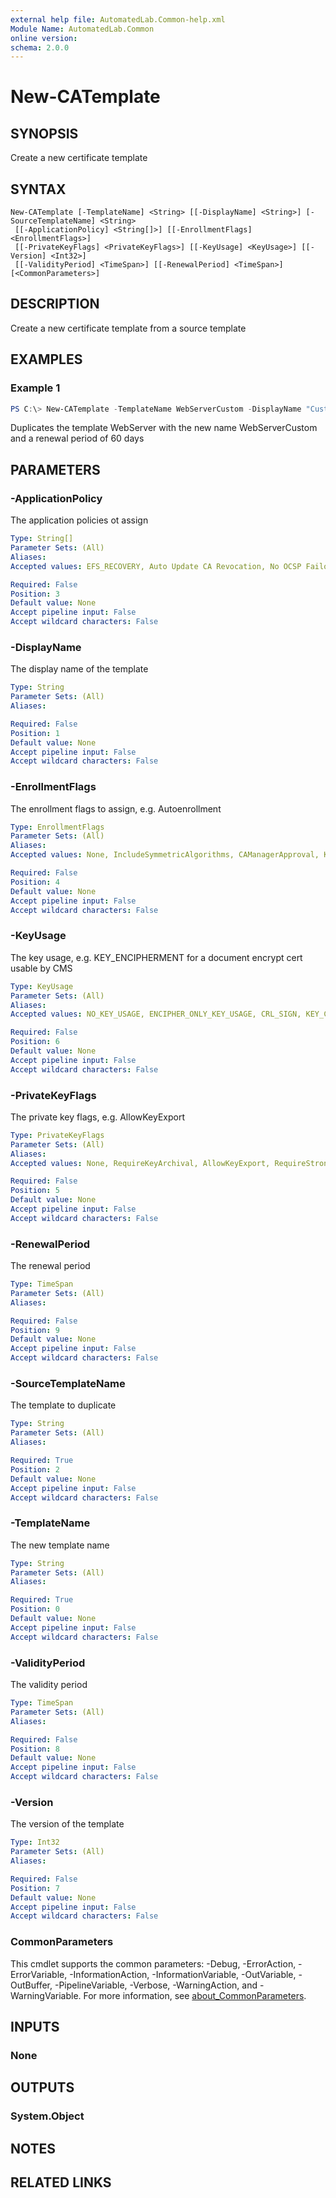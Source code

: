 ```yaml
---
external help file: AutomatedLab.Common-help.xml
Module Name: AutomatedLab.Common
online version:
schema: 2.0.0
---
```


# New-CATemplate

## SYNOPSIS
Create a new certificate template

## SYNTAX

```
New-CATemplate [-TemplateName] <String> [[-DisplayName] <String>] [-SourceTemplateName] <String>
 [[-ApplicationPolicy] <String[]>] [[-EnrollmentFlags] <EnrollmentFlags>]
 [[-PrivateKeyFlags] <PrivateKeyFlags>] [[-KeyUsage] <KeyUsage>] [[-Version] <Int32>]
 [[-ValidityPeriod] <TimeSpan>] [[-RenewalPeriod] <TimeSpan>] [<CommonParameters>]
```

## DESCRIPTION
Create a new certificate template from a source template

## EXAMPLES

### Example 1
```powershell
PS C:\> New-CATemplate -TemplateName WebServerCustom -DisplayName "Custom Web Server" -SourceTemplateName WebServer -RenewalPeriod 60.00:00:00
```

Duplicates the template WebServer with the new name WebServerCustom and a renewal period of 60 days

## PARAMETERS

### -ApplicationPolicy
The application policies ot assign

```yaml
Type: String[]
Parameter Sets: (All)
Aliases:
Accepted values: EFS_RECOVERY, Auto Update CA Revocation, No OCSP Failover to CRL, OEM_WHQL_CRYPTO, Windows TCB Component, DNS Server Trust, Windows Third Party Application Component, ANY_APPLICATION_POLICY, KP_LIFETIME_SIGNING, Disallowed List, DS_EMAIL_REPLICATION, LICENSE_SERVER, KP_KEY_RECOVERY, Windows Kits Component, AUTO_ENROLL_CTL_USAGE, PKIX_KP_TIMESTAMP_SIGNING, Windows Update, Document Encryption, KP_CTL_USAGE_SIGNING, IPSEC_KP_IKE_INTERMEDIATE, PKIX_KP_IPSEC_TUNNEL, Code Signing, KP_KEY_RECOVERY_AGENT, KP_QUALIFIED_SUBORDINATION, Early Launch Antimalware Driver, Remote Desktop, WHQL_CRYPTO, EMBEDDED_NT_CRYPTO, System Health Authentication, DRM, PKIX_KP_EMAIL_PROTECTION, KP_TIME_STAMP_SIGNING, Protected Process Light Verification, Endorsement Key Certificate, KP_IPSEC_USER, PKIX_KP_IPSEC_END_SYSTEM, LICENSES, Protected Process Verification, IdMsKpScLogon, HAL Extension, KP_OCSP_SIGNING, Server Authentication, Auto Update End Revocation, KP_EFS, KP_DOCUMENT_SIGNING, Windows Store, Kernel Mode Code Signing, ENROLLMENT_AGENT, ROOT_LIST_SIGNER, Windows RT Verification, NT5_CRYPTO, Revoked List Signer, Microsoft Publisher, Platform Certificate,  Windows Software Extension Verification, KP_CA_EXCHANGE, PKIX_KP_IPSEC_USER, Dynamic Code Generator, Client Authentication, DRM_INDIVIDUALIZATION

Required: False
Position: 3
Default value: None
Accept pipeline input: False
Accept wildcard characters: False
```

### -DisplayName
The display name of the template

```yaml
Type: String
Parameter Sets: (All)
Aliases:

Required: False
Position: 1
Default value: None
Accept pipeline input: False
Accept wildcard characters: False
```

### -EnrollmentFlags
The enrollment flags to assign, e.g. Autoenrollment

```yaml
Type: EnrollmentFlags
Parameter Sets: (All)
Aliases:
Accepted values: None, IncludeSymmetricAlgorithms, CAManagerApproval, KraPublish, DsPublish, AutoenrollmentCheckDsCert, Autoenrollment, ReenrollExistingCert, RequireUserInteraction, RemoveInvalidFromStore, AllowEnrollOnBehalfOf, IncludeOcspRevNoCheck, ReuseKeyTokenFull, BasicConstraintsInEndEntityCerts, IgnoreEnrollOnReenrollment, IssuancePoliciesFromRequest

Required: False
Position: 4
Default value: None
Accept pipeline input: False
Accept wildcard characters: False
```

### -KeyUsage
The key usage, e.g. KEY_ENCIPHERMENT for a document encrypt cert usable by CMS

```yaml
Type: KeyUsage
Parameter Sets: (All)
Aliases:
Accepted values: NO_KEY_USAGE, ENCIPHER_ONLY_KEY_USAGE, CRL_SIGN, KEY_CERT_SIGN, KEY_AGREEMENT, DATA_ENCIPHERMENT, KEY_ENCIPHERMENT, NON_REPUDIATION, DIGITAL_SIGNATURE, DECIPHER_ONLY_KEY_USAGE

Required: False
Position: 6
Default value: None
Accept pipeline input: False
Accept wildcard characters: False
```

### -PrivateKeyFlags
The private key flags, e.g. AllowKeyExport

```yaml
Type: PrivateKeyFlags
Parameter Sets: (All)
Aliases:
Accepted values: None, RequireKeyArchival, AllowKeyExport, RequireStrongProtection, RequireAlternateSignatureAlgorithm, ReuseKeysRenewal, UseLegacyProvider, TrustOnUse, ValidateCert, ValidateKey, Preferred, Required, WithoutPolicy, xxx

Required: False
Position: 5
Default value: None
Accept pipeline input: False
Accept wildcard characters: False
```

### -RenewalPeriod
The renewal period

```yaml
Type: TimeSpan
Parameter Sets: (All)
Aliases:

Required: False
Position: 9
Default value: None
Accept pipeline input: False
Accept wildcard characters: False
```

### -SourceTemplateName
The template to duplicate

```yaml
Type: String
Parameter Sets: (All)
Aliases:

Required: True
Position: 2
Default value: None
Accept pipeline input: False
Accept wildcard characters: False
```

### -TemplateName
The new template name

```yaml
Type: String
Parameter Sets: (All)
Aliases:

Required: True
Position: 0
Default value: None
Accept pipeline input: False
Accept wildcard characters: False
```

### -ValidityPeriod
The validity period

```yaml
Type: TimeSpan
Parameter Sets: (All)
Aliases:

Required: False
Position: 8
Default value: None
Accept pipeline input: False
Accept wildcard characters: False
```

### -Version
The version of the template

```yaml
Type: Int32
Parameter Sets: (All)
Aliases:

Required: False
Position: 7
Default value: None
Accept pipeline input: False
Accept wildcard characters: False
```

### CommonParameters
This cmdlet supports the common parameters: -Debug, -ErrorAction, -ErrorVariable, -InformationAction, -InformationVariable, -OutVariable, -OutBuffer, -PipelineVariable, -Verbose, -WarningAction, and -WarningVariable. For more information, see [about_CommonParameters](http://go.microsoft.com/fwlink/?LinkID=113216).

## INPUTS

### None

## OUTPUTS

### System.Object
## NOTES

## RELATED LINKS
